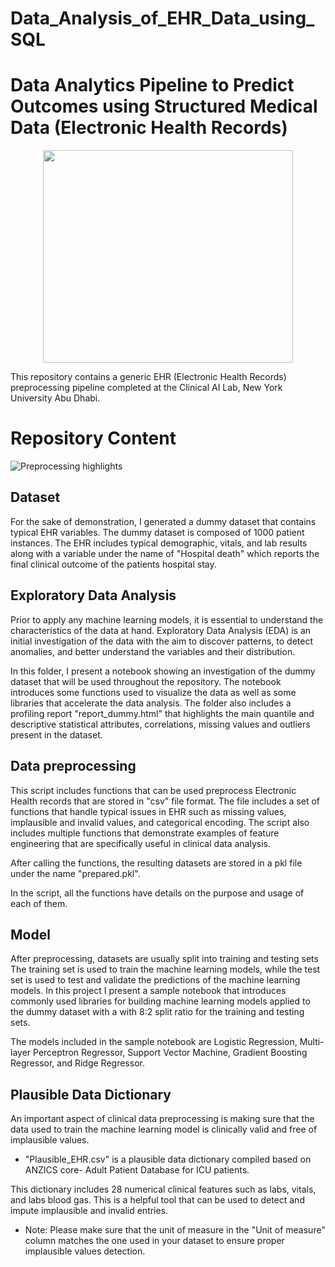 # Data_Analysis_of_EHR_Data_using_SQL

# Data Analytics Pipeline to Predict Outcomes using Structured Medical Data (Electronic Health Records)

<p align="center">
<img src="https://github.com/nyuad-cai/Data-Analytics-using-Electronic-Health-Records/blob/master/logo.jpg" width="400" height="340"> 
</p>
This repository contains a generic EHR (Electronic Health Records) preprocessing pipeline completed at the Clinical AI Lab, New York University Abu Dhabi.

Repository Content
====================
![Preprocessing highlights](https://github.com/nyuad-cai/Data-Analytics-using-Electronic-Health-Records/blob/master/Input%20Files/figure.jpg)

Dataset
-------------------------
For the sake of demonstration, I generated a dummy dataset that contains typical EHR variables. 
The dummy dataset is composed of 1000 patient instances. The EHR includes typical demographic, vitals, and lab results along with a variable under the name of "Hospital death" which reports the final clinical outcome of the patients hospital stay.
 

Exploratory Data Analysis
-------------------------
Prior to apply any machine learning models, it is essential to understand the characteristics of the data at hand. Exploratory Data Analysis (EDA) is an initial investigation of the data with the aim to discover patterns, to detect anomalies, and better understand the variables and their distribution.

In this folder, I present a notebook showing an investigation of the dummy dataset that will be used throughout the repository. The notebook introduces some functions used to visualize the data as well as some libraries that accelerate the data analysis. The folder also includes a profiling report "report_dummy.html" that highlights the main quantile and descriptive statistical attributes, correlations, missing values and outliers present in the dataset.

Data preprocessing
----------------
This script includes functions that can be used preprocess Electronic Health records that are stored in "csv" file format. The file includes a set of functions that handle typical issues in EHR such as missing values, implausible and invalid values, and categorical encoding. The script also includes multiple functions that demonstrate examples of feature engineering that are specifically useful in clinical data analysis.

After calling the functions, the resulting datasets are stored in a pkl file under the name
"prepared.pkl".

In the script, all the functions have details on the purpose and usage of each of them.


Model
-----
After preprocessing, datasets are usually split into training and testing sets The training set is used to train the machine learning models, while the test set is used to test and validate the predictions of the machine learning models. In this project I present a sample notebook that introduces commonly used libraries for building machine learning models applied to the dummy dataset with a with 8:2 split ratio for the training and testing sets.

The models included in the sample notebook are Logistic Regression, Multi-layer Perceptron Regressor, Support Vector Machine, Gradient Boosting Regressor, and  Ridge Regressor. 

Plausible Data Dictionary
-------------------------
An important aspect of clinical data preprocessing is making sure that the data used to train the machine learning model is clinically valid and free of implausible values. 
 
  * "Plausible_EHR.csv" is a plausible data dictionary compiled based on ANZICS core- Adult Patient Database for ICU patients.

This dictionary  includes 28 numerical clinical features such as labs, vitals, and labs blood gas. This is a helpful tool that can be used to detect and impute implausible and invalid entries. 

* Note: Please make sure that the unit of measure in the "Unit of measure" column matches the one used in your dataset to ensure proper implausible  values detection.
